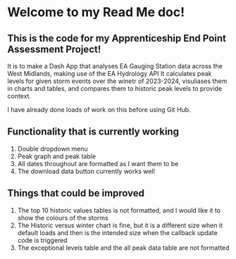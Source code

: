 # Welcome to my Read Me doc!

## This is the code for my Apprenticeship End Point Assessment Project!

It is to make a Dash App that analyses EA Gauging Station data across the West Midlands, making use of the EA Hydrology API
It calculates peak levels for given storm events over the winetr of 2023-2024, visuliases them in charts and tables, and compares them to historic peak levels to provide context.

I have already done loads of work on this before using Git Hub.

## Functionality that is currently working
1. Double dropdown menu 
2. Peak graph and peak table
3. All dates throughout are formatted as I want them to be
4. The download data button currently works well

## Things that could be improved
1. The top 10 historic values tables is not formatted, and I would like it to show the colours of the storms
2. The Historic versus winter chart is fine, but it is a different size when it default loads and then is the intended size when the callback update code is triggered
3. The exceptional levels table and the all peak data table are not formatted


